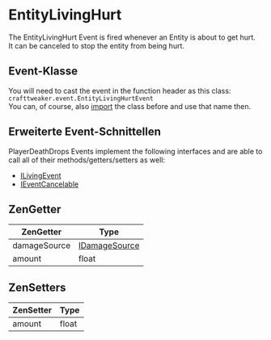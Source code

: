 # EntityLivingHurt

The EntityLivingHurt Event is fired whenever an Entity is about to get hurt.  
It can be canceled to stop the entity from being hurt.

## Event-Klasse
You will need to cast the event in the function header as this class:  
`crafttweaker.event.EntityLivingHurtEvent`  
You can, of course, also [import](/AdvancedFunctions/Import/) the class before and use that name then.

## Erweiterte Event-Schnittellen
PlayerDeathDrops Events implement the following interfaces and are able to call all of their methods/getters/setters as well:

- [ILivingEvent](/Vanilla/Events/Events/ILivingEvent/)
- [IEventCancelable](/Vanilla/Events/Events/IEventCancelable/)

## ZenGetter

| ZenGetter    | Type                                            |
| ------------ | ----------------------------------------------- |
| damageSource | [IDamageSource](/Vanilla/Damage/IDamageSource/) |
| amount       | float                                           |

## ZenSetters
| ZenSetter | Type  |
| --------- | ----- |
| amount    | float |
